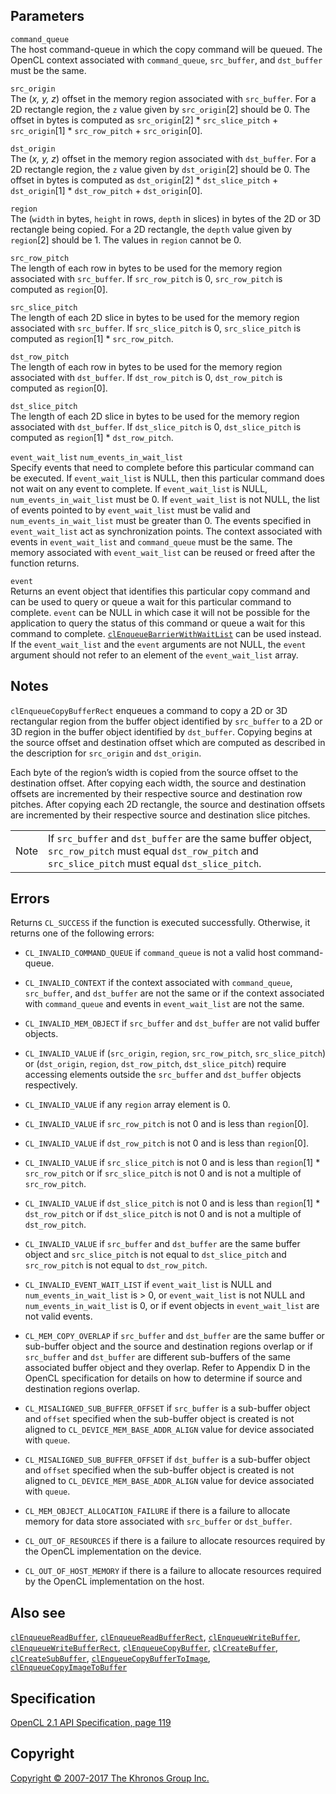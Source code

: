 Parameters
----------

`command_queue`  
The host command-queue in which the copy command will be queued. The
OpenCL context associated with `command_queue`, `src_buffer`, and
`dst_buffer` must be the same.

`src_origin`  
The (*x, y, z*) offset in the memory region associated with
`src_buffer`. For a 2D rectangle region, the `z` value given by
`src_origin`\[2\] should be 0. The offset in bytes is computed as
`src_origin`\[2\] \* `src_slice_pitch` + `src_origin`\[1\] \*
`src_row_pitch` + `src_origin`\[0\].

`dst_origin`  
The (*x, y, z*) offset in the memory region associated with
`dst_buffer`. For a 2D rectangle region, the `z` value given by
`dst_origin`\[2\] should be 0. The offset in bytes is computed as
`dst_origin`\[2\] \* `dst_slice_pitch` + `dst_origin`\[1\] \*
`dst_row_pitch` + `dst_origin`\[0\].

`region`  
The (`width` in bytes, `height` in rows, `depth` in slices) in bytes of
the 2D or 3D rectangle being copied. For a 2D rectangle, the `depth`
value given by `region`\[2\] should be 1. The values in `region` cannot
be 0.

`src_row_pitch`  
The length of each row in bytes to be used for the memory region
associated with `src_buffer`. If `src_row_pitch` is 0, `src_row_pitch`
is computed as `region`\[0\].

`src_slice_pitch`  
The length of each 2D slice in bytes to be used for the memory region
associated with `src_buffer`. If `src_slice_pitch` is 0,
`src_slice_pitch` is computed as `region`\[1\] \* `src_row_pitch`.

`dst_row_pitch`  
The length of each row in bytes to be used for the memory region
associated with `dst_buffer`. If `dst_row_pitch` is 0, `dst_row_pitch`
is computed as `region`\[0\].

`dst_slice_pitch`  
The length of each 2D slice in bytes to be used for the memory region
associated with `dst_buffer`. If `dst_slice_pitch` is 0,
`dst_slice_pitch` is computed as `region`\[1\] \* `dst_row_pitch`.

`event_wait_list` `num_events_in_wait_list`  
Specify events that need to complete before this particular command can
be executed. If `event_wait_list` is NULL, then this particular command
does not wait on any event to complete. If `event_wait_list` is NULL,
`num_events_in_wait_list` must be 0. If `event_wait_list` is not NULL,
the list of events pointed to by `event_wait_list` must be valid and
`num_events_in_wait_list` must be greater than 0. The events specified
in `event_wait_list` act as synchronization points. The context
associated with events in `event_wait_list` and `command_queue` must be
the same. The memory associated with `event_wait_list` can be reused or
freed after the function returns.

`event`  
Returns an event object that identifies this particular copy command and
can be used to query or queue a wait for this particular command to
complete. `event` can be NULL in which case it will not be possible for
the application to query the status of this command or queue a wait for
this command to complete.
[`clEnqueueBarrierWithWaitList`](clEnqueueBarrierWithWaitList.html) can
be used instead. If the `event_wait_list` and the `event` arguments are
not NULL, the `event` argument should not refer to an element of the
`event_wait_list` array.

Notes
-----

`clEnqueueCopyBufferRect` enqueues a command to copy a 2D or 3D
rectangular region from the buffer object identified by `src_buffer` to
a 2D or 3D region in the buffer object identified by `dst_buffer`.
Copying begins at the source offset and destination offset which are
computed as described in the description for `src_origin` and
`dst_origin`.

Each byte of the region’s width is copied from the source offset to the
destination offset. After copying each width, the source and destination
offsets are incremented by their respective source and destination row
pitches. After copying each 2D rectangle, the source and destination
offsets are incremented by their respective source and destination slice
pitches.

|   |   |
---|---|
|  Note                              |  If `src_buffer` and `dst_buffer`    are the same buffer object,         `src_row_pitch` must equal          `dst_row_pitch` and                 `src_slice_pitch` must equal        `dst_slice_pitch`.                |
Errors
------

Returns `CL_SUCCESS` if the function is executed successfully.
Otherwise, it returns one of the following errors:

-   `CL_INVALID_COMMAND_QUEUE` if `command_queue` is not a valid host
    command-queue.

-   `CL_INVALID_CONTEXT` if the context associated with `command_queue`,
    `src_buffer`, and `dst_buffer` are not the same or if the context
    associated with `command_queue` and events in `event_wait_list` are
    not the same.

-   `CL_INVALID_MEM_OBJECT` if `src_buffer` and `dst_buffer` are not
    valid buffer objects.

-   `CL_INVALID_VALUE` if (`src_origin`, `region`, `src_row_pitch`,
    `src_slice_pitch`) or (`dst_origin`, `region`, `dst_row_pitch`,
    `dst_slice_pitch`) require accessing elements outside the
    `src_buffer` and `dst_buffer` objects respectively.

-   `CL_INVALID_VALUE` if any `region` array element is 0.

-   `CL_INVALID_VALUE` if `src_row_pitch` is not 0 and is less than
    `region`\[0\].

-   `CL_INVALID_VALUE` if `dst_row_pitch` is not 0 and is less than
    `region`\[0\].

-   `CL_INVALID_VALUE` if `src_slice_pitch` is not 0 and is less than
    `region`\[1\] \* `src_row_pitch` or if `src_slice_pitch` is not 0
    and is not a multiple of `src_row_pitch`.

-   `CL_INVALID_VALUE` if `dst_slice_pitch` is not 0 and is less than
    `region`\[1\] \* `dst_row_pitch` or if `dst_slice_pitch` is not 0
    and is not a multiple of `dst_row_pitch`.

-   `CL_INVALID_VALUE` if `src_buffer` and `dst_buffer` are the same
    buffer object and `src_slice_pitch` is not equal to
    `dst_slice_pitch` and `src_row_pitch` is not equal to
    `dst_row_pitch`.

-   `CL_INVALID_EVENT_WAIT_LIST` if `event_wait_list` is NULL and
    `num_events_in_wait_list` is &gt; 0, or `event_wait_list` is not
    NULL and `num_events_in_wait_list` is 0, or if event objects in
    `event_wait_list` are not valid events.

-   `CL_MEM_COPY_OVERLAP` if `src_buffer` and `dst_buffer` are the same
    buffer or sub-buffer object and the source and destination regions
    overlap or if `src_buffer` and `dst_buffer` are different
    sub-buffers of the same associated buffer object and they overlap.
    Refer to Appendix D in the OpenCL specification for details on how
    to determine if source and destination regions overlap.

-   `CL_MISALIGNED_SUB_BUFFER_OFFSET` if `src_buffer` is a sub-buffer
    object and `offset` specified when the sub-buffer object is created
    is not aligned to `CL_DEVICE_MEM_BASE_ADDR_ALIGN` value for device
    associated with `queue`.

-   `CL_MISALIGNED_SUB_BUFFER_OFFSET` if `dst_buffer` is a sub-buffer
    object and `offset` specified when the sub-buffer object is created
    is not aligned to `CL_DEVICE_MEM_BASE_ADDR_ALIGN` value for device
    associated with `queue`.

-   `CL_MEM_OBJECT_ALLOCATION_FAILURE` if there is a failure to allocate
    memory for data store associated with `src_buffer` or `dst_buffer`.

-   `CL_OUT_OF_RESOURCES` if there is a failure to allocate resources
    required by the OpenCL implementation on the device.

-   `CL_OUT_OF_HOST_MEMORY` if there is a failure to allocate resources
    required by the OpenCL implementation on the host.

Also see
--------

[`clEnqueueReadBuffer`](clEnqueueReadBuffer.html),
[`clEnqueueReadBufferRect`](clEnqueueReadBufferRect.html),
[`clEnqueueWriteBuffer`](clEnqueueWriteBuffer.html),
[`clEnqueueWriteBufferRect`](clEnqueueWriteBufferRect.html),
[`clEnqueueCopyBuffer`](clEnqueueCopyBuffer.html),
[`clCreateBuffer`](clCreateBuffer.html),
[`clCreateSubBuffer`](clCreateSubBuffer.html),
[`clEnqueueCopyBufferToImage`](clEnqueueCopyBufferToImage.html),
[`clEnqueueCopyImageToBuffer`](clEnqueueCopyImageToBuffer.html)

Specification
-------------

[OpenCL 2.1 API Specification, page
119](https://www.khronos.org/registry/cl/specs/opencl-2.1.pdf#page=119)

Copyright
---------

[Copyright © 2007-2017 The Khronos Group Inc.](copyright.html)
